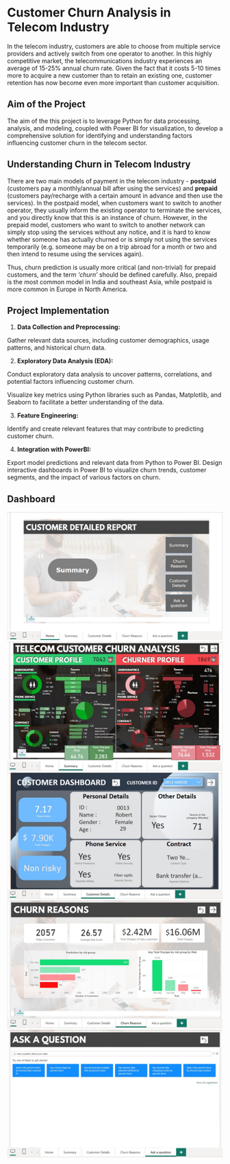 
# Customer Churn Analysis in Telecom Industry

In the telecom industry, customers are able to choose from multiple service providers and actively switch from one operator to another. In this highly competitive market, the telecommunications industry experiences an average of 15-25% annual churn rate. Given the fact that it costs 5-10 times more to acquire a new customer than to retain an existing one, customer retention has now become even more important than customer acquisition.
## Aim of the Project
The aim of the this project is to leverage Python for data processing, analysis, and modeling, coupled with Power BI for visualization, to develop a comprehensive solution for identifying and understanding factors influencing customer churn in the telecom sector.
## Understanding Churn in Telecom Industry
There are two main models of payment in the telecom industry - **postpaid** (customers pay a monthly/annual bill after using the services) and **prepaid** (customers pay/recharge with a certain amount in advance and then use the services). In the postpaid model, when customers want to switch to another operator, they usually inform the existing operator to terminate the services, and you directly know that this is an instance of churn. However, in the prepaid model, customers who want to switch to another network can simply stop using the services without any notice, and it is hard to know whether someone has actually churned or is simply not using the services temporarily (e.g. someone may be on a trip abroad for a month or two and then intend to resume using the services again). 

Thus, churn prediction is usually more critical (and non-trivial) for prepaid customers, and the term *‘churn’* should be defined carefully. Also, prepaid is the most common model in India and southeast Asia, while postpaid is more common in Europe in North America.
## Project Implementation
1. **Data Collection and Preprocessing:**

Gather relevant data sources, including customer demographics, usage patterns, and historical churn data. 

2. **Exploratory Data Analysis (EDA):**

Conduct exploratory data analysis to uncover patterns, correlations, and potential factors influencing customer churn.

Visualize key metrics using Python libraries such as Pandas, Matplotlib, and Seaborn to facilitate a better understanding of the data.

3. **Feature Engineering:**

Identify and create relevant features that may contribute to predicting customer churn.

4. **Integration with PowerBI:**

Export model predictions and relevant data from Python to Power BI.
Design interactive dashboards in Power BI to visualize churn trends, customer segments, and the impact of various factors on churn.
## Dashboard

![App Screenshot](https://github.com/Harshit-Sinha-49/Customer-Churn-Analysis/blob/main/Dashboard%20Images/Img%201.jpg)
![App Screenshot](https://github.com/Harshit-Sinha-49/Customer-Churn-Analysis/blob/main/Dashboard%20Images/Img%202.jpg)
![App Screenshot](https://github.com/Harshit-Sinha-49/Customer-Churn-Analysis/blob/main/Dashboard%20Images/Img%203.jpg)
![App Screenshot](https://github.com/Harshit-Sinha-49/Customer-Churn-Analysis/blob/main/Dashboard%20Images/Img%204.jpg)
![App Screenshot](https://github.com/Harshit-Sinha-49/Customer-Churn-Analysis/blob/main/Dashboard%20Images/Img%205.jpg)


